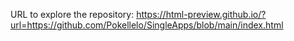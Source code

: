 URL to explore the repository:
https://html-preview.github.io/?url=https://github.com/Pokellelo/SingleApps/blob/main/index.html
